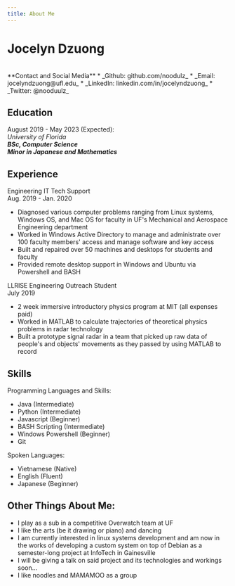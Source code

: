 ```yaml
---
title: About Me
---
```


**Jocelyn Dzuong**
==============
<br/>
**Contact and Social Media**
* _Github: github.com/noodulz_
* _Email: jocelyndzuong@ufl.edu_
* _LinkedIn: linkedin.com/in/jocelyndzuong_
* _Twitter: @nooduulz_

**Education**
---------
August 2019 - May 2023 (Expected):<br/>  _University of Florida_<br/>  **_BSc, Computer Science_**<br/>**_Minor in Japanese and Mathematics_**

**Experience**
----------
Engineering IT Tech Support <br/>Aug. 2019 - Jan. 2020<br/>
* Diagnosed various computer problems ranging from Linux systems, Windows OS, and Mac OS for faculty in UF's Mechanical and Aerospace Engineering department
* Worked in Windows Active Directory to manage and administrate over 100 faculty members' access and manage software and key access
* Built and repaired over 50 machines and desktops for students and faculty
* Provided remote desktop support in Windows and Ubuntu via Powershell and BASH

LLRISE Engineering Outreach Student<br/>July 2019<br/>
* 2 week immersive introductory physics program at MIT (all expenses paid)
* Worked in MATLAB to calculate trajectories of theoretical physics problems in radar technology 
* Built a prototype signal radar in a team that picked up raw data of people's and objects' movements as they passed by using MATLAB to record

**Skills**
---------------
Programming Languages and Skills:
* Java (Intermediate)
* Python (Intermediate)
* Javascript (Beginner)
* BASH Scripting (Intermediate)
* Windows Powershell (Beginner)
* Git

Spoken Languages:
* Vietnamese (Native)
* English (Fluent)
* Japanese (Beginner)

**Other Things About Me:**
----------------------
* I play as a sub in a competitive Overwatch team at UF
* I like the arts (be it drawing or piano) and dancing
* I am currently interested in linux systems development and am  now in the works of developing a custom system on top of Debian as a semester-long project at InfoTech in Gainesville
* I will be giving a talk on said project and its technologies and workings soon...
* I like noodles and MAMAMOO as a group